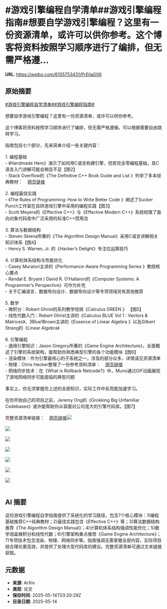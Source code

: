 # #游戏引擎编程自学清单##游戏引擎编程指南#想要自学游戏引擎编程？这里有一份资源清单，或许可以供你参考。这个博客将资料按照学习顺序进行了编排，但无需严格遵...

**URL**: https://weibo.com/6105753431/PrEjlaG06

## 原始摘要

<a href="https://m.weibo.cn/search?containerid=231522type%3D1%26t%3D10%26q%3D%23%E6%B8%B8%E6%88%8F%E5%BC%95%E6%93%8E%E7%BC%96%E7%A8%8B%E8%87%AA%E5%AD%A6%E6%B8%85%E5%8D%95%23&amp;extparam=%23%E6%B8%B8%E6%88%8F%E5%BC%95%E6%93%8E%E7%BC%96%E7%A8%8B%E8%87%AA%E5%AD%A6%E6%B8%85%E5%8D%95%23" data-hide=""><span class="surl-text">#游戏引擎编程自学清单#</span></a><a href="https://m.weibo.cn/search?containerid=231522type%3D1%26t%3D10%26q%3D%23%E6%B8%B8%E6%88%8F%E5%BC%95%E6%93%8E%E7%BC%96%E7%A8%8B%E6%8C%87%E5%8D%97%23&amp;extparam=%23%E6%B8%B8%E6%88%8F%E5%BC%95%E6%93%8E%E7%BC%96%E7%A8%8B%E6%8C%87%E5%8D%97%23" data-hide=""><span class="surl-text">#游戏引擎编程指南#</span></a><br><br>想要自学游戏引擎编程？这里有一份资源清单，或许可以供你参考。<br><br>这个博客将资料按照学习顺序进行了编排，但无需严格遵循，可以根据需要自由跳转学习。<br><br>指南包括七个部分，先来简单介绍一些关键内容：<br><br>1. 编程基础<br>- 《Handmade Hero》演示了如何用C语言构建引擎，但若完全零编程基础，其C语言入门讲解可能会稍显不足【图2】<br>- Stack Overflow的《The Definitive C++ Book Guide and List 》列举了多本经典教材：<a href="https://weibo.cn/sinaurl?u=https%3A%2F%2Fstackoverflow.com%2Fquestions%2F388242%2Fthe-definitive-c-book-guide-and-list" data-hide=""><span class="url-icon"><img style="width: 1rem;height: 1rem" src="https://h5.sinaimg.cn/upload/2015/09/25/3/timeline_card_small_web_default.png" referrerpolicy="no-referrer"></span><span class="surl-text">网页链接</span></a><br><br>2. 编程最佳实践<br>- 《The Rules of Programming: How to Write Better Code 》阐述了Sucker Punch工作室在自研游戏引擎中采用的编程实践【图3】<br>- Scott Meyers的《Effective C++》与《Effective Modern C++》系统梳理了面向对象代码库中广泛采用的标准C++惯用法<br> <br>3. 算法与数据结构<br>- Steven Skiena所著的《The Algorithm Design Manual》采用C语言讲解相关知识体系【图4】<br>- Henry S. Warren, Jr. 的《Hacker’s Delight》专注位运算技巧<br><br>4. 计算机体系结构与性能优化<br>- Casey Muratori主讲的《Performance-Aware Programming Series 》教授核心要点<br>- Randal E. Bryant / David R. O’Hallaron的《Computer Systems: A Programmer’s Perspective》可作为补充<br>- 关于汇编语言、数据导向设计、数据导向设计等专项领域另有其他推荐<br><br>5. 数学<br>- 微积分：Robert Ghrist的系列教学视频《Calculus GREEN 》 【图5】<br>- 线性代数入门：Robert Ghrist主讲的《Calculus BLUE Vol 1 : Vectors &amp; Matrices》、3Blue1Brown主讲的《Essence of Linear Algebra 》以及Gilbert Strang的《Linear Algebra》 <br><br>6. 引擎编程<br>- 通用引擎知识：Jason Gregory所著的《Game Engine Architecture》，全面概述了引擎的系统架构，能帮助你熟悉典型引擎的各个功能模块【图6】<br>- 渲染模块：作为引擎最核心的子系统之一，涉及的部分众多，详情请见资源清单<br>- 物理：Chris Hecker整理了一份参考资料清单：<a href="https://weibo.cn/sinaurl?u=https%3A%2F%2Fwww.chrishecker.com%2FPhysics_References" data-hide=""><span class="url-icon"><img style="width: 1rem;height: 1rem" src="https://h5.sinaimg.cn/upload/2015/09/25/3/timeline_card_small_web_default.png" referrerpolicy="no-referrer"></span><span class="surl-text">网页链接</span></a><br>- 网络同步技术：在《What is Rollback Netcode?》中，Muno通过GIF动画展现了游戏网络同步可能面临的典型问题<br><br>事实上，你无须掌握完上述的全部知识，实际工作中反而能加速学习。<br><br>在你开始自己的项目之前，Jeremy Ong的《Grokking Big Unfamiliar Codebases》或许能帮助你从容面对公司庞大的引擎代码库。【图7】<br><br>完整资源清单链接：<a href="https://weibo.cn/sinaurl?u=https%3A%2F%2Fengine-programming.github.io%2F" data-hide=""><span class="url-icon"><img style="width: 1rem;height: 1rem" src="https://h5.sinaimg.cn/upload/2015/09/25/3/timeline_card_small_web_default.png" referrerpolicy="no-referrer"></span><span class="surl-text">网页链接</span></a><img style="" src="https://tvax3.sinaimg.cn/large/006Fd7o3ly1i1dzxyq91oj30xb0qf0y9.jpg" referrerpolicy="no-referrer"><br><br><img style="" src="https://tvax4.sinaimg.cn/large/006Fd7o3ly1i1dzyg4124j31700xu7tg.jpg" referrerpolicy="no-referrer"><br><br><img style="" src="https://tvax3.sinaimg.cn/large/006Fd7o3ly1i1dzz19ymaj316u13m494.jpg" referrerpolicy="no-referrer"><br><br><img style="" src="https://tvax2.sinaimg.cn/large/006Fd7o3ly1i1dzzob7vwj32io1041ge.jpg" referrerpolicy="no-referrer"><br><br><img style="" src="https://tvax4.sinaimg.cn/large/006Fd7o3ly1i1e00bxhbmj31300yc1kx.jpg" referrerpolicy="no-referrer"><br><br><img style="" src="https://tvax1.sinaimg.cn/large/006Fd7o3ly1i1e00spwvkj317812yqqw.jpg" referrerpolicy="no-referrer"><br><br><img style="" src="https://tvax1.sinaimg.cn/large/006Fd7o3ly1i1e01fbrdej317a0k4aij.jpg" referrerpolicy="no-referrer"><br><br>

## AI 摘要

这份游戏引擎编程自学指南提供了系统化的学习路径，包含7个核心模块：1)编程基础推荐C++经典教材；2)最佳实践包含《Effective C++》等；3)算法数据结构推荐《The Algorithm Design Manual》；4)计算机体系结构强调性能优化；5)数学涵盖微积分和线性代数；6)引擎架构重点推荐《Game Engine Architecture》；7)专项技术包含渲染、物理、网络同步等。指南强调无需掌握全部内容，实际项目结合理论更高效，并提供了处理大型代码库的建议。完整资源清单可通过文末链接获取。

## 元数据

- **来源**: ArXiv
- **类型**: 论文
- **保存时间**: 2025-05-14T03:20:29Z
- **目录日期**: 2025-05-14
